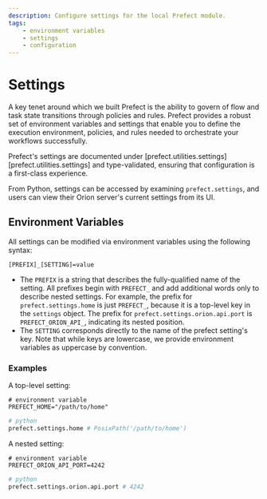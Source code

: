 ```yaml
---
description: Configure settings for the local Prefect module.
tags:
    - environment variables
    - settings
    - configuration
---
```


# Settings

A key tenet around which we built Prefect is the ability to govern of flow and task state transitions through policies and rules. Prefect provides a robust set of environment variables and settings that enable you to define the execution environment, policies, and rules needed to orchestrate your workflows successfully.

Prefect's settings are documented under [prefect.utilities.settings][prefect.utilities.settings] and type-validated, ensuring that configuration is a first-class experience.  

From Python, settings can be accessed by examining `prefect.settings`, and users can view their Orion server's current settings from its UI.

## Environment Variables
All settings can be modified via environment variables using the following syntax:
```
[PREFIX]_[SETTING]=value
```

- The `PREFIX` is a string that describes the fully-qualified name of the setting. All prefixes begin with `PREFECT_` and add additional words only to describe nested settings. For example, the prefix for `prefect.settings.home` is just `PREFECT_`, because it is a top-level key in the `settings` object. The prefix for `prefect.settings.orion.api.port` is `PREFECT_ORION_API_`, indicating its nested position.
- The `SETTING` corresponds directly to the name of the prefect setting's key. Note that while keys are lowercase, we provide environment variables as uppercase by convention. 

### Examples
A top-level setting:
```shell
# environment variable
PREFECT_HOME="/path/to/home"
```
```python
# python
prefect.settings.home # PosixPath('/path/to/home')
```

A nested setting:

```shell
# environment variable
PREFECT_ORION_API_PORT=4242
```
```python
# python
prefect.settings.orion.api.port # 4242
```

